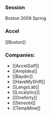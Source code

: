 
### Session
Boston 2009 Spring

### Accel
[[Boston]]

### Companies:
- [[AccelGolf]]
- [[AmpIdea]]
- [[Baydin]]
- [[HaveMyShift]]
- [[LangoLab]]
- [[Localytics]]
- [[Oneforty]]
- [[Sensobi]]
- [[TempMine]]


